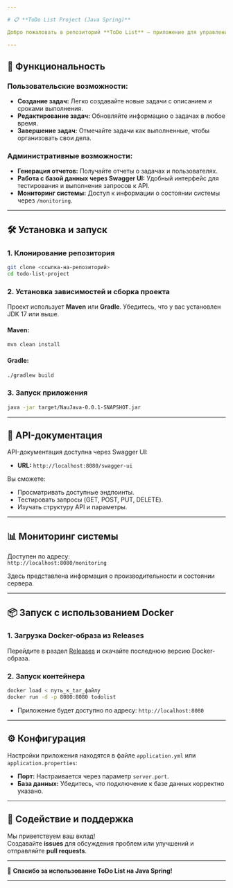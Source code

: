 ```yaml
---

# 📋 **ToDo List Project (Java Spring)**

Добро пожаловать в репозиторий **ToDo List** — приложение для управления задачами, разработанное с использованием **Java Spring Boot**. Оно предоставляет функционал для пользователей и администраторов, включая работу с базой данных и мониторинг системы.

---
```


## 🚀 **Функциональность**

### **Пользовательские возможности:**
- **Создание задач:** Легко создавайте новые задачи с описанием и сроками выполнения.
- **Редактирование задач:** Обновляйте информацию о задачах в любое время.
- **Завершение задач:** Отмечайте задачи как выполненные, чтобы организовать свои дела.

### **Административные возможности:**
- **Генерация отчетов:** Получайте отчеты о задачах и пользователях.
- **Работа с базой данных через Swagger UI:** Удобный интерфейс для тестирования и выполнения запросов к API.
- **Мониторинг системы:** Доступ к информации о состоянии системы через `/monitoring`.

---

## 🛠️ **Установка и запуск**

### **1. Клонирование репозитория**
```bash
git clone <ссылка-на-репозиторий>
cd todo-list-project
```

### **2. Установка зависимостей и сборка проекта**
Проект использует **Maven** или **Gradle**. Убедитесь, что у вас установлен JDK 17 или выше.

#### **Maven:**
```bash
mvn clean install
```

#### **Gradle:**
```bash
./gradlew build
```

### **3. Запуск приложения**
```bash
java -jar target/NauJava-0.0.1-SNAPSHOT.jar
```

---

## 📄 **API-документация**

API-документация доступна через Swagger UI:

- **URL:** `http://localhost:8080/swagger-ui`

Вы сможете:
- Просматривать доступные эндпоинты.
- Тестировать запросы (GET, POST, PUT, DELETE).
- Изучать структуру API и параметры.

---

## 📊 **Мониторинг системы**

Доступен по адресу:  
`http://localhost:8080/monitoring`  

Здесь представлена информация о производительности и состоянии сервера.

---

## 📦 **Запуск с использованием Docker**

### **1. Загрузка Docker-образа из Releases**
Перейдите в раздел [Releases](https://github.com/Parcifall-IT/TO-DO-List/releases) и скачайте последнюю версию Docker-образа.

### **2. Запуск контейнера**
```bash
docker load < путь_к_tar_файлу
docker run -d -p 8080:8080 todolist
```

- Приложение будет доступно по адресу: `http://localhost:8080`

---

## ⚙️ **Конфигурация**

Настройки приложения находятся в файле `application.yml` или `application.properties`:
- **Порт:** Настраивается через параметр `server.port`.
- **База данных:** Убедитесь, что подключение к базе данных корректно указано.

---

## 🤝 **Содействие и поддержка**

Мы приветствуем ваш вклад!  
Создавайте **issues** для обсуждения проблем или улучшений и отправляйте **pull requests**.

---

🚀 **Спасибо за использование ToDo List на Java Spring!**

---
